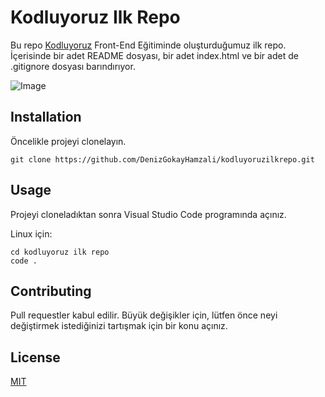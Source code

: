 # Kodluyoruz Ilk Repo
Bu repo [Kodluyoruz](www.kodluyoruz.org) Front-End Eğitiminde oluşturduğumuz ilk repo. İçerisinde bir adet README dosyası, bir adet index.html ve bir adet de .gitignore dosyası barındırıyor.

![Image](https://i.ibb.co/jrjk1XG/project.png)

## Installation
Öncelikle projeyi clonelayın. 

`git clone https://github.com/DenizGokayHamzali/kodluyoruzilkrepo.git`

## Usage
Projeyi cloneladıktan sonra Visual Studio Code programında açınız.

Linux için:
``` 
cd kodluyoruz ilk repo 
code .
```

## Contributing 
Pull requestler kabul edilir. Büyük değişikler için, lütfen önce neyi değiştirmek istediğinizi tartışmak için bir konu açınız.

## License 
[MIT](choosealicense.com/licenses/mit/)


